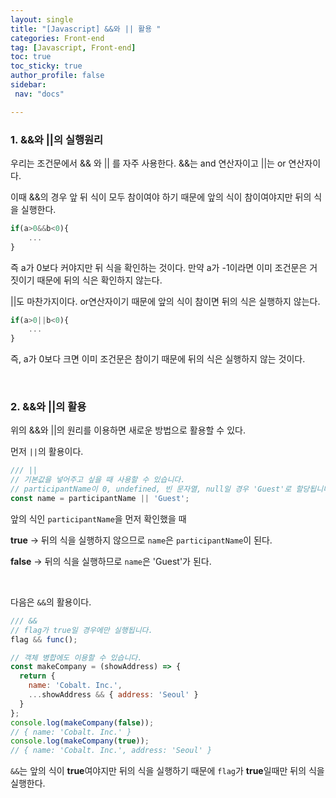 ```yaml
---
layout: single
title: "[Javascript] &&와 || 활용 "
categories: Front-end
tag: [Javascript, Front-end]
toc: true
toc_sticky: true
author_profile: false
sidebar:
 nav: "docs"

---
```


### 1. &&와 ||의 실행원리

우리는 조건문에서 && 와 || 를 자주 사용한다. &&는 and 연산자이고 ||는 or 연산자이다.

이때 &&의 경우 앞 뒤 식이 모두 참이여야 하기 때문에 앞의 식이 참이여야지만 뒤의 식을 실행한다. 

```js
if(a>0&&b<0){
    ...
}
```

즉 a가 0보다 커야지만 뒤 식을 확인하는 것이다. 만약 a가 -1이라면 이미 조건문은 거짓이기 때문에 뒤의 식은 확인하지 않는다.

||도 마찬가지이다. or연산자이기 때문에 앞의 식이 참이면 뒤의 식은 실행하지 않는다.

```js
if(a>0||b<0){
    ...
}
```

즉, a가 0보다 크면 이미 조건문은 참이기 때문에 뒤의 식은 실행하지 않는 것이다. 

<br>

### 2. &&와 ||의 활용

위의 &&와 ||의 원리를 이용하면 새로운 방법으로 활용할 수 있다.

먼저 `||`의 활용이다.

```js
/// ||
// 기본값을 넣어주고 싶을 때 사용할 수 있습니다.
// participantName이 0, undefined, 빈 문자열, null일 경우 'Guest'로 할당됩니다.
const name = participantName || 'Guest';
```

앞의 식인 `participantName`을 먼저 확인했을 때

**true** -> 뒤의 식을 실행하지 않으므로 `name`은 `participantName`이 된다.

**false** -> 뒤의 식을 실행하므로 `name`은 'Guest'가 된다.

<br>

다음은 `&&`의 활용이다.

```js
/// &&
// flag가 true일 경우에만 실행됩니다.
flag && func();

// 객체 병합에도 이용할 수 있습니다.
const makeCompany = (showAddress) => {
  return {
    name: 'Cobalt. Inc.',
    ...showAddress && { address: 'Seoul' }
  }
};
console.log(makeCompany(false));
// { name: 'Cobalt. Inc.' }
console.log(makeCompany(true));
// { name: 'Cobalt. Inc.', address: 'Seoul' }
```

`&&`는 앞의 식이 **true**여야지만 뒤의 식을 실행하기 때문에 `flag`가 **true**일때만 뒤의 식을 실행한다.


